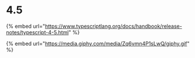 # 4.5

{% embed url="https://www.typescriptlang.org/docs/handbook/release-notes/typescript-4-5.html" %}

{% embed url="https://media.giphy.com/media/Zq6vmn4P1sLwQ/giphy.gif" %}
